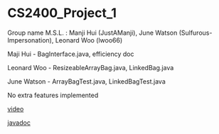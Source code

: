 # CS2400_Project_1
Group name M.S.L. : Manji Hui (JustAManji), June Watson (Sulfurous-Impersonation), Leonard Woo (lwoo66)

Maji Hui - BagInterface.java, efficiency doc

Leonard Woo - ResizeableArrayBag.java, LinkedBag.java

June Watson - ArrayBagTest.java, LinkedBagTest.java

No extra features implemented

[video](https://www.youtube.com/watch?v=77FyHF-zKbU&ab_channel=LeonardWoo)

[javadoc](https://github.com/Sulfurous-Impersonation/CS2400_Project_1/blob/main/Javadoc/index.html)
